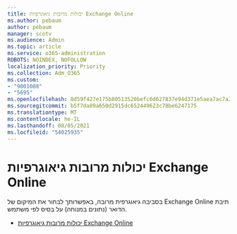```yaml
---
title: יכולות מרובות גיאוגרפיות Exchange Online
ms.author: pebaum
author: pebaum
manager: scotv
ms.audience: Admin
ms.topic: article
ms.service: o365-administration
ROBOTS: NOINDEX, NOFOLLOW
localization_priority: Priority
ms.collection: Adm_O365
ms.custom:
- "9001088"
- "5695"
ms.openlocfilehash: 8d59f427e175b80513520befc6d627837e94d371e5aea7ac7a2ffb19645ce479
ms.sourcegitcommit: b5f7da89a650d2915dc652449623c78be6247175
ms.translationtype: MT
ms.contentlocale: he-IL
ms.lasthandoff: 08/05/2021
ms.locfileid: "54025935"
---
```

# <a name="multi-geo-capabilities-in-exchange-online"></a>יכולות מרובות גיאוגרפיות Exchange Online

בסביבה גיאוגרפית מרובה, באפשרותך לבחור את המיקום של Exchange Online תיבת הדואר (נתונים במנוחה) על בסיס לפי משתמש.
- [יכולות מרובות גיאוגרפיות Exchange Online](https://docs.microsoft.com/office365/enterprise/multi-geo-capabilities-in-exchange-online)
